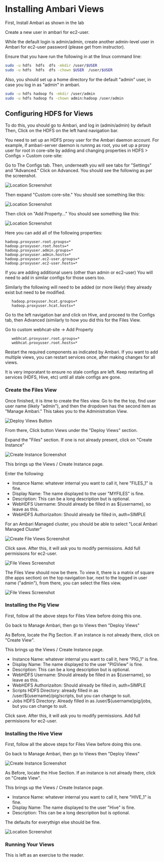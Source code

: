 Installing Ambari Views
======================

First, Install Ambari as shown in the lab

Create a new user in ambari for ec2-user.

While the default login is admin/admin, create another admin-level user
in Ambari for ec2-user password (please get from instructor).

Ensure that you have run the following in at the linux command line:

```bash
sudo -u hdfs  hdfs  dfs -mkdir /user/$USER
sudo -u hdfs  hdfs  dfs -chown $USER  /user/$USER
```

Also, you should set up a home directory for the default "admin" user, in 
case you log in as "admin" in ambari.

```bash
sudo -u hdfs hadoop fs -mkdir /user/admin
sudo -u hdfs hadoop fs -chown admin:hadoop /user/admin
```



## Configuring HDFS for  Views

To do this, you should go to Ambari, and log in (admin/admin) by default
Then, Click on the HDFS on the left hand navigation bar.


You need to set up an HDFS proxy user for the Ambari daemon account. For example, 
if ambari-server daemon is runnng as root, you set up a proxy user for root in 
core-site by adding and changing properties in HDFS > Configs > Custom core-site:


Go to The Configs tab.   Then, underneath you will see tabs for "Settings"
and "Advanced."  Click on Advanced.  You should see the following as 
per the screenshot.

![Location Screenshot](pics/ambari1.png "Here is the location")

Then expand "Custom core-site." You should see something like this:

![Location Screenshot](pics/ambari-2-custom.png "Here is the location")

Then click on "Add Property..." You should see something like this:

![Location Screenshot](pics/ambari-add-property.png "Here is the location")


Here you can add all of the following properties:

```
hadoop.proxyuser.root.groups=*
hadoop.proxyuser.root.hosts=*
hadoop.proxyuser.admin.groups=*
hadoop.proxyuser.admin.hosts=*
hadoop.proxyuser.ec2-user.groups=*
hadoop.proxyuser.ec2-user.hosts=*
```


If you are adding additional users (other than admin or ec2-user)
You will need to add in similar configs for those users too.

Similarly the following will need to be added (or more likely) they
already exist but need to be modified.

```
   hadoop.proxyuser.hcat.groups=*
   hadoop.proxyuser.hcat.hosts=*
```

Go to the left navigation bar and click on Hive, and proceed to the 
Configs tab, then Advanced (similarly to how you did this for the
Files View.

Go to custom webhcat-site -> Add Property

```
   webhcat.proxyuser.root.groups=*
   webhcat.proxyuser.root.hosts=*
```

Restart the required components as indicated by Ambari. If you want to 
add multiple views, you can restart services once, after making changes for all views.

It is very imporatant to ensure no stale configs are left. Keep restarting
all services (HDFS, Hive, etc) until all stale configs are gone.

### Create the Files View

Once finished, it is itme to create the files view.  Go to the the top, find
user user name (likely "admin"), and then the dropdown has the second item as
"Manage Ambari."   This takes you to the Administration View.


![Deploy Views Button](pics/ambari-views-main-screen.png "It should look like this")

From there, Click button Views under the "Deploy Views" section.


Expand the "Files" section.  If one is not already present, click on "Create Instance"

![Create Instance Screenshot](pics/ambari-views-create-instance.png "It should look like this")

This brings up the Views / Create Instance page.  

Enter the following:

 * Instance Name: whatever internal you want to call it, here "FILES_1" is fine.
 * Display Name: The name displayed to the user "MYFILES" is fine.
 * Description: This can be a long description but is optional.
 * WebHDFS Username: Should already be filled in as ${username}, so leave as this.
 * WebHDFS Authorizaiton: Should already be filled in, auth=SIMPLE 

For an Ambari Managed cluster, you should be able to select "Local Ambari Managed Cluster"


![Create File Views Screenshot](pics/ambari-views-file-view-create.png "It should look like this")

Click save.  After this, it will ask you to modify permissions. Add full permisisons for ec2-user.

![File Views Screenshot](pics/ambari-views-file-view-permissions.png "Here is the permissions screen")

The Files View should now be there. To view it, there is a matrix of 
square (the apps section) on the top navigation bar, next to the 
logged in user name ("admin"), from there, you can select the files view.

![File Views Screenshot](pics/ambari-views-finished-file-view.png "Here is the finished file view")


### Installing the Pig View

First,  follow all the above steps for Files View before doing this one.

Go back to Manage Ambari, then go to Views then "Deploy Views"

As Before, locate the Pig Section.  If an instance is not already there,
click on "Create View".

This brings up the Views / Create Instance page.  

 * Instance Name: whatever internal you want to call it, here "PIG_1" is fine.
 * Display Name: The name displayed to the user "PIGView" is fine.
 * Description: This can be a long description but is optional.
 * WebHDFS Username: Should already be filled in as ${username}, so leave as this.
 * WebHDFS Authorizaiton: Should already be filled in, auth=SIMPLE 
 * Scripts HDFS Directory: already filled in as /user/${username}/pig/scripts, but you can change to suit.
 * Jobs HDFS Directory: Already filled in as /user/${username}pig/jobs, but you can change to suit.

Click save.  After this, it will ask you to modify permissions. Add full permisisons for ec2-user.


### Installing the Hive View

First,  follow all the above steps for Files View before doing this one.

Go back to Manage Ambari, then go to Views then "Deploy Views"

![Create Instance Screenshot](pics/ambari-views-create-instance.png "It should look like this")

As Before, locate the Hive Section.  If an instance is not already there,
click on "Create View".

This brings up the Views / Create Instance page.  

 * Instance Name: whatever internal you want to call it, here "HIVE_1" is fine.
 * Display Name: The name displayed to the user "Hive" is fine.
 * Description: This can be a long description but is optional.

The defaults for everythign else should be fine.

![Location Screenshot](pics/ambari-views-hive-create-instance.png "Hive Create View")

### Running Your Views

This is left as an exercise to the reader.



